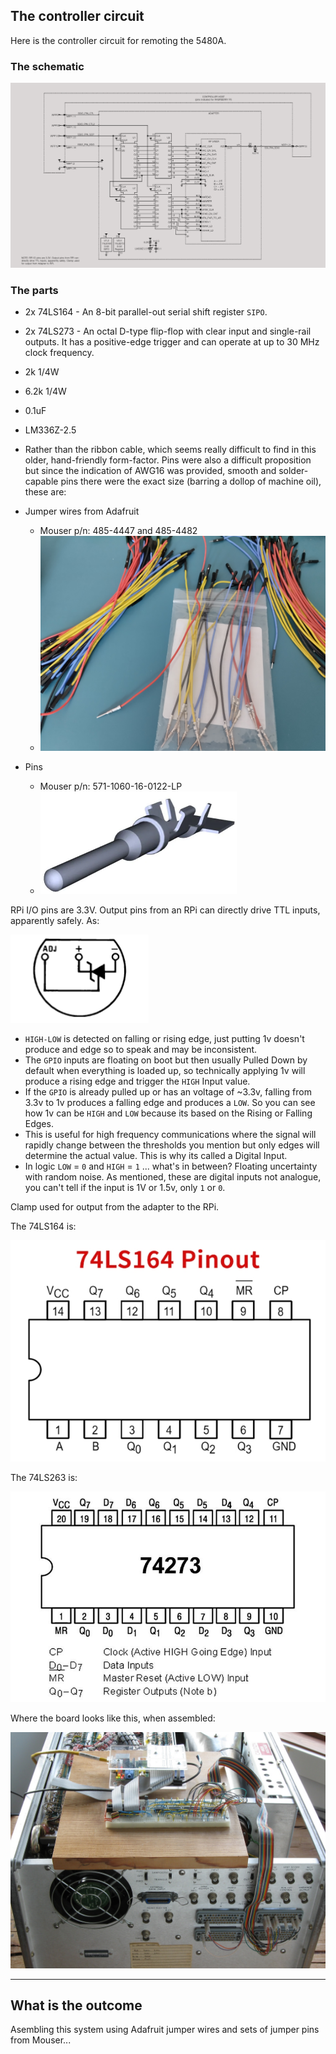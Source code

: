 ## The controller circuit

Here is the controller circuit for remoting the 5480A.

### The schematic

![image](/images/controller-host.png)

### The parts

* 2x 74LS164 - An 8-bit parallel-out serial shift register `SIPO`.
* 2x 74LS273 - An octal D-type flip-flop with clear input and single-rail outputs. It has a positive-edge trigger and can operate at up to 30 MHz clock frequency.
* 2k 1/4W
* 6.2k 1/4W
* 0.1uF 
* LM336Z-2.5
* Rather than the ribbon cable, which seems really difficult to find in this older, hand-friendly form-factor. Pins were also a difficult proposition but since the indication of AWG16 was provided, smooth and solder-capable pins there were the exact size (barring a dollop of machine oil), these are: 

* Jumper wires from Adafruit
    - Mouser p/n: 485-4447 and 485-4482
    - ![image](/controller/images/jumper-wires.png)
* Pins 
    - Mouser p/n:  571-1060-16-0122-LP
    - ![image](/controller/images/16z-pin.png)



RPi I/O pins are 3.3V. Output pins from an RPi can directly drive TTL inputs, apparently safely. As:

![image](/controller/images/LM336-pins.png)


* `HIGH-LOW` is detected on falling or rising edge, just putting 1v doesn't produce and edge so to speak and may be inconsistent.
* The `GPIO` inputs are floating on boot but then usually Pulled Down by default when everything is loaded up, so technically applying 1v will produce a rising edge and trigger the `HIGH` Input value.
* If the `GPIO` is already pulled up or has an voltage of ~3.3v, falling from 3.3v to 1v produces a falling edge and produces a `LOW`. So you can see how 1v can be `HIGH` and `LOW` because its based on the Rising or Falling Edges.
* This is useful for high frequency communications where the signal will rapidly change between the thresholds you mention but only edges will determine the actual value. This is why its called a Digital Input.
* In logic `LOW` = `0` and `HIGH` = `1` ... what's in between? Floating uncertainty with random noise. As mentioned, these are digital inputs not analogue, you can't tell if the input is 1V or 1.5v, only `1` or `0`.

Clamp used for output from the adapter to the RPi.

The 74LS164 is:

![image](/images/74164.jpg)

The 74LS263 is:

![image](/images/74273.jpg)

Where the board looks like this, when assembled:

![image](/images/controller.jpg)

-----

## What is the outcome

Asembling this system using Adafruit jumper wires and sets of jumper pins from Mouser...